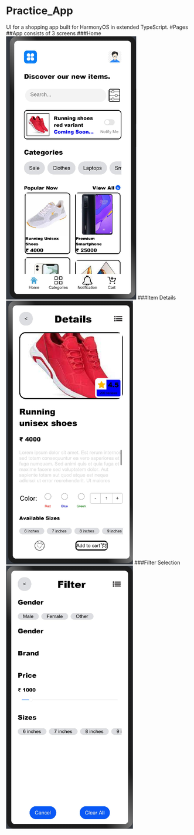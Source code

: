 # Practice_App
UI for a shopping app built for HarmonyOS in extended TypeScript.
#Pages
##App consists of 3 screens
###Home
![plot](./main_page.png)
###Item Details
![plot](./item_desc_page.png)
###Filter Selection
![plot](./filter_page.png)

